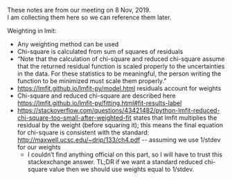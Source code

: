 These notes are from our meeting on 8 Nov, 2019. </br>
I am collecting them here so we can reference them later.</br>

Weighting in lmit:
- Any weighting method can be used
- Chi-square is calculated from sum of squares of residuals
- “Note that the calculation of chi-square and reduced chi-square assume that the returned residual function is scaled properly to the uncertainties in the data. For these statistics to be meaningful, the person writing the function to be minimized must scale them properly.”
- https://lmfit.github.io/lmfit-py/model.html residuals account for weights
- Chi-square and reduced chi-square are described here https://lmfit.github.io/lmfit-py/fitting.html#fit-results-label 
- https://stackoverflow.com/questions/43421482/python-lmfit-reduced-chi-square-too-small-after-weighted-fit states that lmfit multiplies the residual by the weight (before squaring it); this means the final equation for chi-square is consistent with the standard: http://maxwell.ucsc.edu/~drip/133/ch4.pdf -- assuming we use 1/stdev for our weights
    - I couldn’t find anything official on this part, so I will have to trust this stackexchange answer.
TL;DR if we want a standard reduced chi-square value then we should use weights equal to 1/stdev.